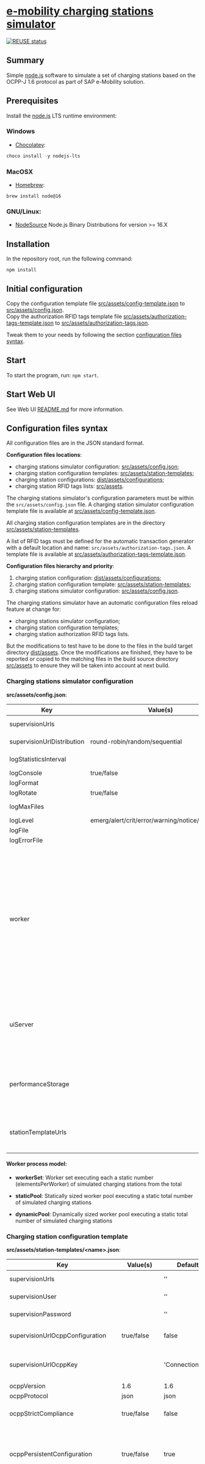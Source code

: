 # [e-mobility charging stations simulator](https://github.com/sap/e-mobility-charging-stations-simulator)

[![REUSE status](https://api.reuse.software/badge/github.com/SAP/e-mobility-charging-stations-simulator)](https://api.reuse.software/info/github.com/SAP/e-mobility-charging-stations-simulator)

## Summary

Simple [node.js](https://nodejs.org/) software to simulate a set of charging stations based on the OCPP-J 1.6 protocol as part of SAP e-Mobility solution.

## Prerequisites

Install the [node.js](https://nodejs.org/) LTS runtime environment:

### Windows

- [Chocolatey](https://chocolatey.org/):

```powershell
choco install -y nodejs-lts
```

### MacOSX

- [Homebrew](https://brew.sh/):

```shell
brew install node@16
```

### GNU/Linux:

- [NodeSource](https://github.com/nodesource/distributions) Node.js Binary Distributions for version >= 16.X

## Installation

In the repository root, run the following command:

```shell
npm install
```

## Initial configuration

Copy the configuration template file [src/assets/config-template.json](src/assets/config-template.json) to [src/assets/config.json](src/assets/config.json).  
Copy the authorization RFID tags template file [src/assets/authorization-tags-template.json](src/assets/authorization-tags-template.json) to [src/assets/authorization-tags.json](src/assets/authorization-tags.json).

Tweak them to your needs by following the section [configuration files syntax](README.md#configuration-files-syntax).

## Start

To start the program, run: `npm start`.

## Start Web UI

See Web UI [README.md](src/ui/web/README.md) for more information.

## Configuration files syntax

All configuration files are in the JSON standard format.

**Configuration files locations**:

- charging stations simulator configuration: [src/assets/config.json](src/assets/config.json);
- charging station configuration templates: [src/assets/station-templates](src/assets/station-templates);
- charging station configurations: [dist/assets/configurations](dist/assets/configurations);
- charging station RFID tags lists: [src/assets](src/assets).

The charging stations simulator's configuration parameters must be within the `src/assets/config.json` file. A charging station simulator configuration template file is available at [src/assets/config-template.json](src/assets/config-template.json).

All charging station configuration templates are in the directory [src/assets/station-templates](src/assets/station-templates).

A list of RFID tags must be defined for the automatic transaction generator with a default location and name: `src/assets/authorization-tags.json`. A template file is available at [src/assets/authorization-tags-template.json](src/assets/authorization-tags-template.json).

**Configuration files hierarchy and priority**:

1. charging station configuration: [dist/assets/configurations](dist/assets/configurations);
2. charging station configuration template: [src/assets/station-templates](src/assets/station-templates);
3. charging stations simulator configuration: [src/assets/config.json](src/assets/config.json).

The charging stations simulator have an automatic configuration files reload feature at change for:

- charging stations simulator configuration;
- charging station configuration templates;
- charging station authorization RFID tags lists.

But the modifications to test have to be done to the files in the build target directory [dist/assets](dist/assets). Once the modifications are finished, they have to be reported or copied to the matching files in the build source directory [src/assets](src/assets) to ensure they will be taken into account at next build.

### Charging stations simulator configuration

**src/assets/config.json**:

| Key                        | Value(s)                                         | Default Value                                                                                                                                                                                                  | Value type                                                                                                                                                                                                                          | Description                                                                                                                                                                                                                                                                                                                                                                                                                                                                                                                                                                                                                                                               |
| -------------------------- | ------------------------------------------------ | -------------------------------------------------------------------------------------------------------------------------------------------------------------------------------------------------------------- | ----------------------------------------------------------------------------------------------------------------------------------------------------------------------------------------------------------------------------------- | ------------------------------------------------------------------------------------------------------------------------------------------------------------------------------------------------------------------------------------------------------------------------------------------------------------------------------------------------------------------------------------------------------------------------------------------------------------------------------------------------------------------------------------------------------------------------------------------------------------------------------------------------------------------------- |
| supervisionUrls            |                                                  | []                                                                                                                                                                                                             | string \| string[]                                                                                                                                                                                                                  | string or array of global connection URIs to OCPP-J servers                                                                                                                                                                                                                                                                                                                                                                                                                                                                                                                                                                                                               |
| supervisionUrlDistribution | round-robin/random/sequential                    | round-robin                                                                                                                                                                                                    | boolean                                                                                                                                                                                                                             | supervision urls distribution policy to simulated charging stations                                                                                                                                                                                                                                                                                                                                                                                                                                                                                                                                                                                                       |
| logStatisticsInterval      |                                                  | 60                                                                                                                                                                                                             | integer                                                                                                                                                                                                                             | seconds between charging stations statistics output in the logs                                                                                                                                                                                                                                                                                                                                                                                                                                                                                                                                                                                                           |
| logConsole                 | true/false                                       | false                                                                                                                                                                                                          | boolean                                                                                                                                                                                                                             | output logs on the console                                                                                                                                                                                                                                                                                                                                                                                                                                                                                                                                                                                                                                                |
| logFormat                  |                                                  | simple                                                                                                                                                                                                         | string                                                                                                                                                                                                                              | winston log format                                                                                                                                                                                                                                                                                                                                                                                                                                                                                                                                                                                                                                                        |
| logRotate                  | true/false                                       | true                                                                                                                                                                                                           | boolean                                                                                                                                                                                                                             | enable daily log files rotation                                                                                                                                                                                                                                                                                                                                                                                                                                                                                                                                                                                                                                           |
| logMaxFiles                |                                                  | 7                                                                                                                                                                                                              | integer                                                                                                                                                                                                                             | maximum number of log files to keep                                                                                                                                                                                                                                                                                                                                                                                                                                                                                                                                                                                                                                       |
| logLevel                   | emerg/alert/crit/error/warning/notice/info/debug | info                                                                                                                                                                                                           | string                                                                                                                                                                                                                              | winston logging level                                                                                                                                                                                                                                                                                                                                                                                                                                                                                                                                                                                                                                                     |
| logFile                    |                                                  | combined.log                                                                                                                                                                                                   | string                                                                                                                                                                                                                              | log file relative path                                                                                                                                                                                                                                                                                                                                                                                                                                                                                                                                                                                                                                                    |
| logErrorFile               |                                                  | error.log                                                                                                                                                                                                      | string                                                                                                                                                                                                                              | error log file relative path                                                                                                                                                                                                                                                                                                                                                                                                                                                                                                                                                                                                                                              |
| worker                     |                                                  | {<br />"processType": "workerSet",<br />"startDelay": 500,<br />"elementStartDelay": 0,<br />"elementsPerWorker": 1,<br />"poolMinSize": 4,<br />"poolMaxSize": 16,<br />"poolStrategy": "ROUND_ROBBIN"<br />} | {<br />processType: WorkerProcessType;<br />startDelay: number;<br />elementStartDelay: number;<br />elementsPerWorker: number;<br />poolMinSize: number;<br />poolMaxSize: number;<br />poolStrategy: WorkerChoiceStrategy;<br />} | Worker configuration section:<br />- processType: worker threads process type (workerSet/staticPool/dynamicPool)<br />- startDelay: milliseconds to wait at worker threads startup (only for workerSet threads process type)<br />- elementStartDelay: milliseconds to wait at charging station startup<br />- elementsPerWorker: number of charging stations per worker threads for the `workerSet` process type<br />- poolMinSize: worker threads pool minimum number of threads</br >- poolMaxSize: worker threads pool maximum number of threads<br />- poolStrategy: worker threads pool [poolifier](https://github.com/poolifier/poolifier) worker choice strategy |
| uiServer                   |                                                  | {<br />"enabled": true,<br />"type": "ws",<br />"options": {<br />"host: "localhost",<br />"port": 8080<br />}<br />}                                                                                          | {<br />enabled: boolean;<br />type: ApplicationProtocol;<br />options: ServerOptions;<br />}                                                                                                                                        | UI server configuration section                                                                                                                                                                                                                                                                                                                                                                                                                                                                                                                                                                                                                                           |
| performanceStorage         |                                                  | {<br />"enabled": false,<br />"type": "jsonfile",<br />"file:///performanceRecords.json"<br />}                                                                                                                | {<br />enabled: boolean;<br />type: string;<br />URI: string;<br />}<br />where type can be 'jsonfile' or 'mongodb'                                                                                                                 | performance storage configuration section                                                                                                                                                                                                                                                                                                                                                                                                                                                                                                                                                                                                                                 |
| stationTemplateUrls        |                                                  | {}[]                                                                                                                                                                                                           | {<br />file: string;<br />numberOfStations: number;<br />}[]                                                                                                                                                                        | array of charging station configuration templates URIs configuration section (charging station configuration template file name and number of stations)                                                                                                                                                                                                                                                                                                                                                                                                                                                                                                                   |

#### Worker process model:

- **workerSet**:
  Worker set executing each a static number (elementsPerWorker) of simulated charging stations from the total

- **staticPool**:
  Statically sized worker pool executing a static total number of simulated charging stations

- **dynamicPool**:
  Dynamically sized worker pool executing a static total number of simulated charging stations

### Charging station configuration template

**src/assets/station-templates/\<name\>.json**:

| Key                                | Value(s)   | Default Value                                                     | Value type                                                                                                                         | Description                                                                                                                                                                                           |
| ---------------------------------- | ---------- | ----------------------------------------------------------------- | ---------------------------------------------------------------------------------------------------------------------------------- | ----------------------------------------------------------------------------------------------------------------------------------------------------------------------------------------------------- |
| supervisionUrls                    |            | ''                                                                | string \| string[]                                                                                                                 | string or array of connection URIs to OCPP-J servers                                                                                                                                                  |
| supervisionUser                    |            | ''                                                                | string                                                                                                                             | basic HTTP authentication user to OCPP-J server                                                                                                                                                       |
| supervisionPassword                |            | ''                                                                | string                                                                                                                             | basic HTTP authentication password to OCPP-J server                                                                                                                                                   |
| supervisionUrlOcppConfiguration    | true/false | false                                                             | boolean                                                                                                                            | allow supervision URL configuration via a vendor OCPP parameter key                                                                                                                                   |
| supervisionUrlOcppKey              |            | 'ConnectionUrl'                                                   | string                                                                                                                             | the vendor string that will be used as a vendor OCPP parameter key to set the supervision URL                                                                                                         |
| ocppVersion                        | 1.6        | 1.6                                                               | string                                                                                                                             | OCPP version                                                                                                                                                                                          |
| ocppProtocol                       | json       | json                                                              | string                                                                                                                             | OCPP protocol                                                                                                                                                                                         |
| ocppStrictCompliance               | true/false | false                                                             | boolean                                                                                                                            | strict adherence to the OCPP version and protocol specifications                                                                                                                                      |
| ocppPersistentConfiguration        | true/false | true                                                              | boolean                                                                                                                            | enable persistent OCPP parameters storage by charging stations 'hashId'. The persistency is ensured by the charging stations configuration files in dist/assets/configurations                        |
| stationInfoPersistentConfiguration | true/false | true                                                              | boolean                                                                                                                            | enable persistent station information and specifications storage by charging stations 'hashId'. The persistency is ensured by the charging stations configuration files in dist/assets/configurations |
| wsOptions                          |            | {}                                                                | ClientOptions & ClientRequestArgs                                                                                                  | [ws](https://github.com/websockets/ws) and node.js [http](https://nodejs.org/api/http.html) clients options intersection                                                                              |
| authorizationFile                  |            | ''                                                                | string                                                                                                                             | RFID tags list file relative to src/assets path                                                                                                                                                       |
| baseName                           |            | ''                                                                | string                                                                                                                             | base name to build charging stations id                                                                                                                                                               |
| nameSuffix                         |            | ''                                                                | string                                                                                                                             | name suffix to build charging stations id                                                                                                                                                             |
| fixedName                          | true/false | false                                                             | boolean                                                                                                                            | use the baseName as the charging stations unique name                                                                                                                                                 |
| chargePointModel                   |            | ''                                                                | string                                                                                                                             | charging stations model                                                                                                                                                                               |
| chargePointVendor                  |            | ''                                                                | string                                                                                                                             | charging stations vendor                                                                                                                                                                              |
| chargePointSerialNumberPrefix      |            | ''                                                                | string                                                                                                                             | charge point serial number prefix                                                                                                                                                                     |
| chargeBoxSerialNumberPrefix        |            | ''                                                                | string                                                                                                                             | charge box serial number prefix (deprecated in OCPP 1.6)                                                                                                                                              |
| firmwareVersion                    |            | ''                                                                | string                                                                                                                             | charging stations firmware version                                                                                                                                                                    |
| power                              |            |                                                                   | float \| float[]                                                                                                                   | charging stations maximum power value(s)                                                                                                                                                              |
| powerSharedByConnectors            | true/false | false                                                             | boolean                                                                                                                            | charging stations power shared by its connectors                                                                                                                                                      |
| powerUnit                          | W/kW       | W                                                                 | string                                                                                                                             | charging stations power unit                                                                                                                                                                          |
| currentOutType                     | AC/DC      | AC                                                                | string                                                                                                                             | charging stations current out type                                                                                                                                                                    |
| voltageOut                         |            | AC:230/DC:400                                                     | integer                                                                                                                            | charging stations voltage out                                                                                                                                                                         |
| numberOfPhases                     | 0/1/3      | AC:3/DC:0                                                         | integer                                                                                                                            | charging stations number of phase(s)                                                                                                                                                                  |
| numberOfConnectors                 |            |                                                                   | integer \| integer[]                                                                                                               | charging stations number of connector(s)                                                                                                                                                              |
| useConnectorId0                    | true/false | true                                                              | boolean                                                                                                                            | use connector id 0 definition from the charging station configuration template                                                                                                                        |
| randomConnectors                   | true/false | false                                                             | boolean                                                                                                                            | randomize runtime connector id affectation from the connector id definition in charging station configuration template                                                                                |
| resetTime                          |            | 60                                                                | integer                                                                                                                            | seconds to wait before the charging stations come back at reset                                                                                                                                       |
| autoRegister                       | true/false | false                                                             | boolean                                                                                                                            | set charging stations as registered at boot notification for testing purpose                                                                                                                          |
| autoReconnectMaxRetries            |            | -1 (unlimited)                                                    | integer                                                                                                                            | connection retries to the OCPP-J server                                                                                                                                                               |
| reconnectExponentialDelay          | true/false | false                                                             | boolean                                                                                                                            | connection delay retry to the OCPP-J server                                                                                                                                                           |
| registrationMaxRetries             |            | -1 (unlimited)                                                    | integer                                                                                                                            | charging stations boot notification retries                                                                                                                                                           |
| amperageLimitationOcppKey          |            | undefined                                                         | string                                                                                                                             | charging stations OCPP parameter key used to set the amperage limit, per phase for each connector on AC and global for DC                                                                             |
| amperageLimitationUnit             | A/cA/dA/mA | A                                                                 | string                                                                                                                             | charging stations amperage limit unit                                                                                                                                                                 |
| enableStatistics                   | true/false | true                                                              | boolean                                                                                                                            | enable charging stations statistics                                                                                                                                                                   |
| mustAuthorizeAtRemoteStart         | true/false | true                                                              | boolean                                                                                                                            | always send authorize at remote start transaction when AuthorizeRemoteTxRequests is enabled                                                                                                           |
| payloadSchemaValidation            | true/false | true                                                              | boolean                                                                                                                            | validate OCPP commands PDU against [OCA](https://www.openchargealliance.org/) JSON schemas                                                                                                            |
| beginEndMeterValues                | true/false | false                                                             | boolean                                                                                                                            | enable Transaction.{Begin,End} MeterValues                                                                                                                                                            |
| outOfOrderEndMeterValues           | true/false | false                                                             | boolean                                                                                                                            | send Transaction.End MeterValues out of order. Need to relax OCPP specifications strict compliance ('ocppStrictCompliance' parameter)                                                                 |
| meteringPerTransaction             | true/false | true                                                              | boolean                                                                                                                            | enable metering history on a per transaction basis                                                                                                                                                    |
| transactionDataMeterValues         | true/false | false                                                             | boolean                                                                                                                            | enable transaction data MeterValues at stop transaction                                                                                                                                               |
| mainVoltageMeterValues             | true/false | true                                                              | boolean                                                                                                                            | include charging stations main voltage MeterValues on three phased charging stations                                                                                                                  |
| phaseLineToLineVoltageMeterValues  | true/false | true                                                              | boolean                                                                                                                            | include charging stations line to line voltage MeterValues on three phased charging stations                                                                                                          |
| customValueLimitationMeterValues   | true/false | true                                                              | boolean                                                                                                                            | enable limitation on custom fluctuated value in MeterValues                                                                                                                                           |
| commandsSupport                    |            | {<br />"incomingCommands": {},<br />"outgoingCommands": {}<br />} | {<br /> incomingCommands: Record<IncomingRequestCommand, boolean>;<br />outgoingCommands?: Record<RequestCommand, boolean>;<br />} | Configuration section for OCPP commands support. Empty section or subsections means all implemented commands are supported                                                                            |
| Configuration                      |            |                                                                   | ChargingStationConfiguration                                                                                                       | charging stations OCPP parameters configuration section                                                                                                                                               |
| AutomaticTransactionGenerator      |            |                                                                   | AutomaticTransactionGenerator                                                                                                      | charging stations ATG configuration section                                                                                                                                                           |
| Connectors                         |            |                                                                   | Connectors                                                                                                                         | charging stations connectors configuration section                                                                                                                                                    |

#### Configuration section

```json
  "Configuration": {
    "configurationKey": [
       ...
       {
        "key": "StandardKey",
        "readonly": false,
        "value": "StandardValue",
        "visible": true,
        "reboot": false
      },
      ...
      {
        "key": "VendorKey",
        "readonly": false,
        "value": "VendorValue",
        "visible": false,
        "reboot": true
      },
      ...
    ]
  }
```

#### AutomaticTransactionGenerator section

```json
  "AutomaticTransactionGenerator": {
    "enable": false,
    "minDuration": 60,
    "maxDuration": 80,
    "minDelayBetweenTwoTransactions": 15,
    "maxDelayBetweenTwoTransactions": 30,
    "probabilityOfStart": 1,
    "stopAfterHours": 0.3,
    "stopOnConnectionFailure": true,
    "requireAuthorize": true
  }
```

#### Connectors section

```json
  "Connectors": {
    "0": {},
    "1": {
      "bootStatus": "Available",
      "MeterValues": [
        ...
        {
          "unit": "W",
          "measurand": "Power.Active.Import",
          "phase": "L1-N",
          "value": "5000",
          "fluctuationPercent": "10"
        },
        ...
        {
          "unit": "A",
          "measurand": "Current.Import"
        },
        ...
        {
          "unit": "Wh"
        },
        ...
      ]
    }
  },
```

### Charging station configuration

**dist/assets/configurations/\<hashId\>.json**:

The charging station configuration file is automatically generated at startup from the charging station configuration template file and is persistent.

The charging station configuration file content can be regenerated partially on matching charging station configuration template file changes. The charging station serial number is kept unchanged.

#### stationInfo section

The syntax is similar to charging station configuration template with some added fields like the charging station id (name) and the 'Configuration' section removed.

#### configurationKey section

The syntax is similar to the charging station configuration template 'Configuration' section.

## Docker

In the [docker](./docker) folder:

```bash
make
```

Or with the optional git submodules:

```bash
make SUBMODULES_INIT=true
```

## OCPP-J commands supported

### Version 1.6

#### Core Profile

- :white_check_mark: Authorize
- :white_check_mark: BootNotification
- :white_check_mark: ChangeAvailability
- :white_check_mark: ChangeConfiguration
- :white_check_mark: ClearCache
- :x: DataTransfer
- :white_check_mark: GetConfiguration
- :white_check_mark: Heartbeat
- :white_check_mark: MeterValues
- :white_check_mark: RemoteStartTransaction
- :white_check_mark: RemoteStopTransaction
- :white_check_mark: Reset
- :white_check_mark: StartTransaction
- :white_check_mark: StatusNotification
- :white_check_mark: StopTransaction
- :white_check_mark: UnlockConnector

#### Firmware Management Profile

- :white_check_mark: GetDiagnostics
- :white_check_mark: DiagnosticsStatusNotification
- :x: FirmwareStatusNotification
- :x: UpdateFirmware

#### Local Auth List Management Profile

- :x: GetLocalListVersion
- :x: SendLocalList

#### Reservation Profile

- :x: CancelReservation
- :x: ReserveNow

#### Smart Charging Profile

- :white_check_mark: ClearChargingProfile
- :x: GetCompositeSchedule
- :white_check_mark: SetChargingProfile

#### Remote Trigger Profile

- :white_check_mark: TriggerMessage

## OCPP-J standard parameters supported

All kind of OCPP parameters are supported in a charging station configuration or a charging station configuration template file. The list here mention the standard ones also handled automatically in the simulator.

### Version 1.6

#### Core Profile

- :white_check_mark: AuthorizeRemoteTxRequests (type: boolean) (units: -)
- :x: ClockAlignedDataInterval (type: integer) (units: seconds)
- :white_check_mark: ConnectionTimeOut (type: integer) (units: seconds)
- :x: GetConfigurationMaxKeys (type: integer) (units: -)
- :white_check_mark: HeartbeatInterval (type: integer) (units: seconds)
- :x: LocalAuthorizeOffline (type: boolean) (units: -)
- :x: LocalPreAuthorize (type: boolean) (units: -)
- :x: MeterValuesAlignedData (type: CSL) (units: -)
- :white_check_mark: MeterValuesSampledData (type: CSL) (units: -)
- :white_check_mark: MeterValueSampleInterval (type: integer) (units: seconds)
- :white_check_mark: NumberOfConnectors (type: integer) (units: -)
- :x: ResetRetries (type: integer) (units: times)
- :white_check_mark: ConnectorPhaseRotation (type: CSL) (units: -)
- :x: StopTransactionOnEVSideDisconnect (type: boolean) (units: -)
- :x: StopTransactionOnInvalidId (type: boolean) (units: -)
- :x: StopTxnAlignedData (type: CSL) (units: -)
- :x: StopTxnSampledData (type: CSL) (units: -)
- :white_check_mark: SupportedFeatureProfiles (type: CSL) (units: -)
- :x: TransactionMessageAttempts (type: integer) (units: times)
- :x: TransactionMessageRetryInterval (type: integer) (units: seconds)
- :x: UnlockConnectorOnEVSideDisconnect (type: boolean) (units: -)
- :white_check_mark: WebSocketPingInterval (type: integer) (units: seconds)

#### Firmware Management Profile

- _none_

#### Local Auth List Management Profile

- :white_check_mark: LocalAuthListEnabled (type: boolean) (units: -)
- :x: LocalAuthListMaxLength (type: integer) (units: -)
- :x: SendLocalListMaxLength (type: integer) (units: -)

#### Reservation Profile

- _none_

#### Smart Charging Profile

- :x: ChargeProfileMaxStackLevel (type: integer) (units: -)
- :x: ChargingScheduleAllowedChargingRateUnit (type: CSL) (units: -)
- :x: ChargingScheduleMaxPeriods (type: integer) (units: -)
- :x: MaxChargingProfilesInstalled (type: integer) (units: -)

#### Remote Trigger Profile

- _none_

## UI protocol

Protocol to control the simulator via a Websocket or HTTP server.

### HTTP Protocol

A Postman or [Insomnia](https://insomnia.rest/) collection, to learn how to use the HTTP protocol to pilot the simulator, is available in [src/assets](./src/assets/) directory.

### WebSocket Protocol

PDU stands for Protocol Data Unit.

- Request:  
  [`uuid`, `ProcedureName`, `PDU`]  
  `uuid`: String uniquely representing this request  
  `ProcedureName`: The procedure to run on the simulator  
  `PDU`: The parameters for said procedure

- Response:  
  [`uuid`, `PDU`]  
  `uuid`: String uniquely linking the response to the request  
  `PDU`: Response data to requested procedure

#### Version 0.0.1

Set the WebSocket header _Sec-Websocket-Protocol_ to `ui0.0.1`.

##### Procedures

###### Start Simulator

- Request:  
  `ProcedureName`: 'startSimulator'  
  `PDU`: {}

- Response:  
  `PDU`: {  
  `status`  
  }

###### Stop Simulator

- Request:  
  `ProcedureName`: 'stopSimulator'  
  `PDU`: {}

- Response:  
  `PDU`: {  
  `status`  
  }

###### List Charging Stations

- Request:  
  `ProcedureName`: 'listChargingStations'  
  `PDU`: {}

- Response:  
  `PDU`: {  
  `status`,  
  `index`: ChargingStationData,  
  ...  
  `index`: ChargingStationData  
  }

###### Start Transaction

- Request:  
  `ProcedureName`: 'startTransaction'  
  `PDU`: {  
  `hashId`: charging station unique identifier string (deprecated) | `hashIds`: charging station unique identifier strings array,  
  `connectorId`: connector id integer,  
  `idTag`: RFID tag string  
  }

- Response:  
  `PDU`: {  
  `status`  
  }

###### Stop Transaction

- Request:  
  `ProcedureName`: 'stopTransaction'  
  `PDU`: {  
  `hashId`: charging station unique identifier string (deprecated) | `hashIds`: charging station unique identifier strings array,  
  `transactionId`: transaction id integer  
  }

- Response:  
  `PDU`: {  
  `status`  
  }

###### Start Charging Station

- Request:  
  `ProcedureName`: 'startChargingStation'  
  `PDU`: {  
  `hashId`: charging station unique identifier string (deprecated) | `hashIds`: charging station unique identifier strings array  
  }

- Response:  
  `PDU`: {  
  `status`  
  }

###### Stop Charging Station

- Request:  
  `ProcedureName`: 'stopChargingStation'  
  `PDU`: {  
  `hashId`: charging station unique identifier string (deprecated) | `hashIds`: charging station unique identifier strings array  
  }

- Response:  
  `PDU`: {  
  `status`  
  }

###### Open Connection

- Request:  
  `ProcedureName`: 'openConnection'  
  `PDU`: {  
  `hashId`: charging station unique identifier string (deprecated) | `hashIds`: charging station unique identifier strings array  
  }

- Response:  
  `PDU`: {  
  `status`  
  }

###### Close Connection

- Request:  
  `ProcedureName`: 'closeConnection'  
  `PDU`: {  
  `hashId`: charging station unique identifier string (deprecated) | `hashIds`: charging station unique identifier strings array  
  }

- Response:  
  `PDU`: {  
  `status`  
  }

## Support, Feedback, Contributing

This project is open to feature requests/suggestions, bug reports etc. via [GitHub issues](https://github.com/SAP/e-mobility-charging-stations-simulator/issues). Contribution and feedback are encouraged and always welcome. For more information about how to contribute, the project structure, as well as additional contribution information, see our [Contribution Guidelines](CONTRIBUTING.md).

## Code of Conduct

We as members, contributors, and leaders pledge to make participation in our community a harassment-free experience for everyone. By participating in this project, you agree to abide by its [Code of Conduct](CODE_OF_CONDUCT.md) at all times.

## Licensing

Copyright 2020-2022 SAP SE or an SAP affiliate company and e-mobility-charging-stations-simulator contributors. Please see our [LICENSE](LICENSE) for copyright and license information. Detailed information including third-party components and their licensing/copyright information is available [via the REUSE tool](https://api.reuse.software/info/github.com/SAP/e-mobility-charging-stations-simulator).
